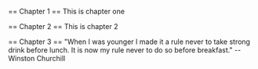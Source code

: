 == Chapter 1 ==
This is chapter one

== Chapter 2 ==
This is chapter 2

== Chapter 3 ==
"When I was younger I made it a rule never to take strong drink before lunch. It is now my rule never to do so before breakfast." -- Winston Churchill